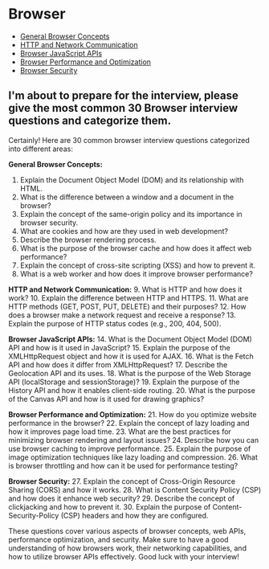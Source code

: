 # Browser

- [General Browser Concepts](concepts.md)
- [HTTP and Network Communication](network.md)
- [Browser JavaScript APIs](api.md)
- [Browser Performance and Optimization](optimization.md)
- [Browser Security](security.md)

## I'm about to prepare for the interview, please give the most common 30 Browser interview questions and categorize them.
Certainly! Here are 30 common browser interview questions categorized into different areas:

**General Browser Concepts:**
1. Explain the Document Object Model (DOM) and its relationship with HTML.
2. What is the difference between a window and a document in the browser?
3. Explain the concept of the same-origin policy and its importance in browser security.
4. What are cookies and how are they used in web development?
5. Describe the browser rendering process.
6. What is the purpose of the browser cache and how does it affect web performance?
7. Explain the concept of cross-site scripting (XSS) and how to prevent it.
8. What is a web worker and how does it improve browser performance?

**HTTP and Network Communication:**
9. What is HTTP and how does it work?
10. Explain the difference between HTTP and HTTPS.
11. What are HTTP methods (GET, POST, PUT, DELETE) and their purposes?
12. How does a browser make a network request and receive a response?
13. Explain the purpose of HTTP status codes (e.g., 200, 404, 500).

**Browser JavaScript APIs:**
14. What is the Document Object Model (DOM) API and how is it used in JavaScript?
15. Explain the purpose of the XMLHttpRequest object and how it is used for AJAX.
16. What is the Fetch API and how does it differ from XMLHttpRequest?
17. Describe the Geolocation API and its uses.
18. What is the purpose of the Web Storage API (localStorage and sessionStorage)?
19. Explain the purpose of the History API and how it enables client-side routing.
20. What is the purpose of the Canvas API and how is it used for drawing graphics?

**Browser Performance and Optimization:**
21. How do you optimize website performance in the browser?
22. Explain the concept of lazy loading and how it improves page load time.
23. What are the best practices for minimizing browser rendering and layout issues?
24. Describe how you can use browser caching to improve performance.
25. Explain the purpose of image optimization techniques like lazy loading and compression.
26. What is browser throttling and how can it be used for performance testing?

**Browser Security:**
27. Explain the concept of Cross-Origin Resource Sharing (CORS) and how it works.
28. What is Content Security Policy (CSP) and how does it enhance web security?
29. Describe the concept of clickjacking and how to prevent it.
30. Explain the purpose of Content-Security-Policy (CSP) headers and how they are configured.

These questions cover various aspects of browser concepts, web APIs, performance optimization, and security. Make sure to have a good understanding of how browsers work, their networking capabilities, and how to utilize browser APIs effectively. Good luck with your interview!

